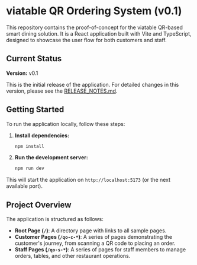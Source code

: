 # viatable QR Ordering System (v0.1)

This repository contains the proof-of-concept for the viatable QR-based smart dining solution. It is a React application built with Vite and TypeScript, designed to showcase the user flow for both customers and staff.

## Current Status

**Version:** v0.1

This is the initial release of the application. For detailed changes in this version, please see the [RELEASE_NOTES.md](RELEASE_NOTES.md).

## Getting Started

To run the application locally, follow these steps:

1.  **Install dependencies:**
    ```bash
    npm install
    ```

2.  **Run the development server:**
    ```bash
    npm run dev
    ```

This will start the application on `http://localhost:5173` (or the next available port).

## Project Overview

The application is structured as follows:
- **Root Page (`/`)**: A directory page with links to all sample pages.
- **Customer Pages (`/qo-c-*`)**: A series of pages demonstrating the customer's journey, from scanning a QR code to placing an order.
- **Staff Pages (`/qo-s-*`)**: A series of pages for staff members to manage orders, tables, and other restaurant operations.